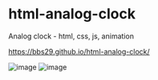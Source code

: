 # html-analog-clock
Analog clock - html, css, js, animation

https://bbs29.github.io/html-analog-clock/

![image](https://media.giphy.com/media/GqzHrJNSTH3qyFuarN/giphy.gif)
![image](https://user-images.githubusercontent.com/60278095/95377394-5ab7a200-0897-11eb-8ba9-017fe4a4a81e.png)
